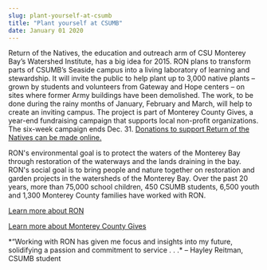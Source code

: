 ```yaml
---
slug: plant-yourself-at-csumb
title: "Plant yourself at CSUMB"
date: January 01 2020
---
```


 
<p>
  Return of the Natives, the education and outreach arm of CSU Monterey Bay’s
  Watershed Institute, has a big idea for 2015. RON plans to transform parts of
  CSUMB’s Seaside campus into a living laboratory of learning and stewardship.
  It will invite the public to help plant up to 3,000 native plants – grown by
  students and volunteers from Gateway and Hope centers – on sites where former
  Army buildings have been demolished. The work, to be done during the rainy
  months of January, February and March, will help to create an inviting campus.
  The project is part of Monterey County Gives, a year&#45;end fundraising
  campaign that supports local non&#45;profit organizations. The six&#45;week
  campaign ends Dec. 31.
  <a
    href="https://www.montereycountygives.com/environment&#45;sustainability/return&#45;of&#45;the&#45;natives&#45;restoration&#45;education&#45;project/"
    >Donations to support Return of the Natives can be made online.</a
  >
</p>
<p>
  RON's environmental goal is to protect the waters of the Monterey Bay through
  restoration of the waterways and the lands draining in the bay. RON's social
  goal is to bring people and nature together on restoration and garden projects
  in the watersheds of the Monterey Bay. Over the past 20 years, more than
  75,000 school children, 450 CSUMB students, 6,500 youth and 1,300 Monterey
  County families have worked with RON.
</p>
<p><a href="https://ron.csumb.edu">Learn more about RON</a></p>
<p>
  <a href="https://www.montereycountygives.com/"
    >Learn more about Monterey County Gives</a
  >
</p>
<p>
  &#42;“Working with RON has given me focus and insights into my future,
  solidifying a passion and commitment to service . . .&#42; – Hayley Reitman,
  CSUMB student
</p>
 
